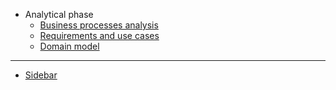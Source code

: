 - Analytical phase
    - [Business processes analysis](./it1/01_business-processes.md)
    - [Requirements and use cases](./it1/02_requirements.md)
    - [Domain model](./it1/03_domain-model.md)

---

- [Sidebar](_sidebar)
